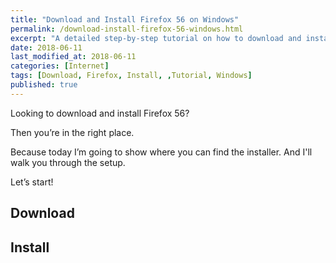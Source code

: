 ```yaml
---
title: "Download and Install Firefox 56 on Windows"
permalink: /download-install-firefox-56-windows.html
excerpt: "A detailed step-by-step tutorial on how to download and install Firefox 56 on Windows."
date: 2018-06-11
last_modified_at: 2018-06-11
categories: [Internet]
tags: [Download, Firefox, Install, ,Tutorial, Windows]
published: true
---
```


Looking to download and install Firefox 56?

Then you’re in the right place.

Because today I’m going to show where you can find the installer. And I'll walk you through the setup.

Let’s start!

## Download





## Install
